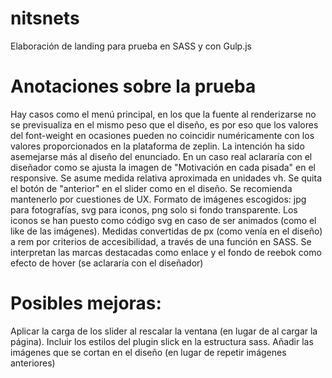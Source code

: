 # nitsnets
Elaboración de landing para prueba en SASS y con Gulp.js



# Anotaciones sobre la prueba
Hay casos como el menú principal, en los que la fuente al renderizarse no se previsualiza en el mismo peso que el diseño, es por eso que los valores del font-weight en ocasiones pueden no coincidir numéricamente con los valores proporcionados en la plataforma de zeplin. La intención ha sido asemejarse más al diseño del enunciado.
En un caso real aclararía con el diseñador como se ajusta la imagen de "Motivación en cada pisada" en el responsive. Se asume medida relativa aproximada en unidades vh.
Se quita el botón de "anterior" en el slider como en el diseño. Se recomienda mantenerlo por cuestiones de UX.
Formato de imágenes escogidos: jpg para fotografías, svg para iconos, png solo si fondo transparente. Los iconos se han puesto como código svg en caso de ser animados (como el like de las imágenes).
Medidas convertidas de px (como venía en el diseño) a rem por criterios de accesibilidad, a través de una función en SASS.
Se interpretan las marcas destacadas como enlace y el fondo de reebok como efecto de hover (se aclararía con el diseñador)

# Posibles mejoras:
Aplicar la carga de los slider al rescalar la ventana (en lugar de al cargar la página).
Incluir los estilos del plugin slick en la estructura sass.
Añadir las imágenes que se cortan en el diseño (en lugar de repetir imágenes anteriores)
